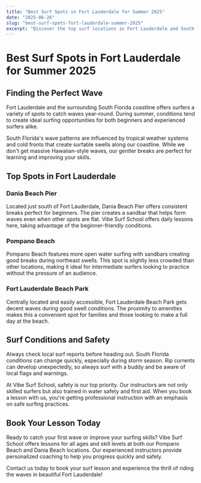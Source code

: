 ```yaml
---
title: "Best Surf Spots in Fort Lauderdale for Summer 2025"
date: "2025-06-26"
slug: "best-surf-spots-fort-lauderdale-summer-2025"
excerpt: "Discover the top surf locations in Fort Lauderdale and South Florida for summer 2025. Perfect for beginners and experienced surfers looking for the best waves and surf lessons."
---
```


# Best Surf Spots in Fort Lauderdale for Summer 2025

## Finding the Perfect Wave

Fort Lauderdale and the surrounding South Florida coastline offers surfers a variety of spots to catch waves year-round. During summer, conditions tend to create ideal surfing opportunities for both beginners and experienced surfers alike.

South Florida's wave patterns are influenced by tropical weather systems and cold fronts that create surfable swells along our coastline. While we don't get massive Hawaiian-style waves, our gentler breaks are perfect for learning and improving your skills.

## Top Spots in Fort Lauderdale

### Dania Beach Pier

Located just south of Fort Lauderdale, Dania Beach Pier offers consistent breaks perfect for beginners. The pier creates a sandbar that helps form waves even when other spots are flat. Vibe Surf School offers daily lessons here, taking advantage of the beginner-friendly conditions.

### Pompano Beach

Pompano Beach features more open water surfing with sandbars creating good breaks during northeast swells. This spot is slightly less crowded than other locations, making it ideal for intermediate surfers looking to practice without the pressure of an audience.

### Fort Lauderdale Beach Park

Centrally located and easily accessible, Fort Lauderdale Beach Park gets decent waves during good swell conditions. The proximity to amenities makes this a convenient spot for families and those looking to make a full day at the beach.

## Surf Conditions and Safety

Always check local surf reports before heading out. South Florida conditions can change quickly, especially during storm season. Rip currents can develop unexpectedly, so always surf with a buddy and be aware of local flags and warnings.

At Vibe Surf School, safety is our top priority. Our instructors are not only skilled surfers but also trained in water safety and first aid. When you book a lesson with us, you're getting professional instruction with an emphasis on safe surfing practices.

## Book Your Lesson Today

Ready to catch your first wave or improve your surfing skills? Vibe Surf School offers lessons for all ages and skill levels at both our Pompano Beach and Dania Beach locations. Our experienced instructors provide personalized coaching to help you progress quickly and safely.

Contact us today to book your surf lesson and experience the thrill of riding the waves in beautiful Fort Lauderdale!

